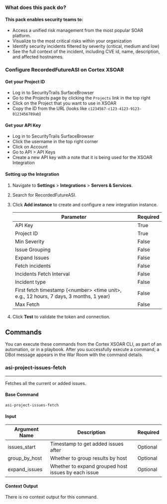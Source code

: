 ### What does this pack do?
#### This pack enables security teams to:

- Access a unified risk management from the most popular SOAR platform.
- Visualize to the most critical risks within your organization
- Identify security incidents filtered by severity (critical, medium and low)
- See the full context of the incident, including CVE id, name, description, and affected hostnames.

### Configure RecordedFutureASI on Cortex XSOAR
#### Get your Project ID
- Log in to SecurityTrails SurfaceBrowser
- Go to the Projects page by clicking the `Projects` link in the top right
- Click on the Project that you want to use in XSOAR
- Copy the ID from the URL (looks like `c1234567-c123-4123-9123-0123456789ab`)

#### Get your API Key
- Log in to SecurityTrails SurfaceBrowser
- Click the username in the top right corner
- Click on Account
- Go to API > API Keys
- Create a new API key with a note that it is being used for the XSOAR Integration

#### Setting up the Integration
1. Navigate to **Settings** > **Integrations** > **Servers & Services**.
2. Search for RecordedFutureASI.
3. Click **Add instance** to create and configure a new integration instance.

    | **Parameter**                                                                                      | **Required** |
    |--------------|------------|
    | API Key                                                                                            | True         |
    | Project ID                                                                                         | True         |
    | Min Severity                                                                                       | False        |
    | Issue Grouping                                                                                     | False        |
    | Expand Issues                                                                                      | False        |
    | Fetch incidents                                                                                    | False        |
    | Incidents Fetch Interval                                                                           | False        |
    | Incident type                                                                                      | False        |
    | First fetch timestamp (&lt;number&gt; &lt;time unit&gt;, e.g., 12 hours, 7 days, 3 months, 1 year) | False        |
    | Max Fetch                                                                                          | False        |

4. Click **Test** to validate the token and connection.

## Commands
You can execute these commands from the Cortex XSOAR CLI, as part of an automation, or in a playbook.
After you successfully execute a command, a DBot message appears in the War Room with the command details.
### asi-project-issues-fetch
***
Fetches all the current or added issues.


#### Base Command

`asi-project-issues-fetch`
#### Input

| **Argument Name** | **Description**                                     | **Required** |
|-------------------|-----------------------------------------------------| --- |
| issues_start      | Timestamp to get added issues after                 | Optional |
| group_by_host     | Whether to group results by host                    | Optional |
| expand_issues     | Whether to expand grouped host issues by each issue | Optional |


#### Context Output

There is no context output for this command.
